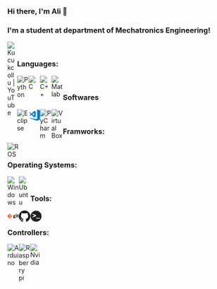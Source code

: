 ### Hi there, I'm Ali 👋


### I'm a student at department of Mechatronics Engineering!

[<img align="left" alt="Kucukcollu | YouTube" width="22px" src="https://cdn.jsdelivr.net/npm/simple-icons@v3/icons/youtube.svg" />][youtube]
<br />

### Languages:

[<img align="left" alt="Python" width="26px" src="https://uchebnik.mos.ru/system_2/game_apps/icons/000/170/470/original/py-logo.png" />][python]
[<img align="left" alt="C" width="26px" src="https://static.cdnlogo.com/logos/c/36/c.svg" />][c]
[<img align="left" alt="C++" width="26px" src="https://shwanoff.ru/wp-content/uploads/2018/06/c-plus-plus-logo.png" />][c++]
[<img align="left" alt="Matlab" width="26px" src="https://i.stack.imgur.com/Lws7i.png" />][matlab]

<br />

### Softwares
[<img align="left" alt="Eclipse" width="26px" src="https://www.eclipse.org/downloads/assets/public/images/logo-eclipse.png" />][eclipse]
[<img align="left" alt="Visual Studio Code" width="26px" src="https://raw.githubusercontent.com/github/explore/80688e429a7d4ef2fca1e82350fe8e3517d3494d/topics/visual-studio-code/visual-studio-code.png" />][vsc]
[<img align="left" alt="PyCharm" width="26px" src="https://moonz.pro/wp-content/uploads/2019/08/183-1832681_python-tool-review-pycharm-logo.png" />][pycharm]
[<img align="left" alt="Virtual Box" width="26px" src="https://img.compbs.com/img/fix/375/how-can-i-fix-virtualboxvm.png" />][Virtual Box]
<br />

### Framworks:
[<img align="left" alt="ROS" width="26px" src="https://www.robotsepeti.com/Data/EditorFiles/ros_logo.jpeg" />][ros]
<br />

### Operating Systems:
[<img align="left" alt="Windows" width="26px" src="https://www.clipartmax.com/png/full/15-152734_ms-windows-clipart-windows-7-windows-logo-png.png" />][windows]
[<img align="left" alt="Ubuntu" width="26px" src="https://www.clipartmax.com/png/full/180-1805592_ubuntu-logo-clipart-ubuntu-transparent.png" />][ubuntu]
<br />

### Tools:
[<img align="left" alt="Git" width="26px" src="https://raw.githubusercontent.com/github/explore/80688e429a7d4ef2fca1e82350fe8e3517d3494d/topics/git/git.png" />][git]
[<img align="left" alt="GitHub" width="26px" src="https://raw.githubusercontent.com/github/explore/78df643247d429f6cc873026c0622819ad797942/topics/github/github.png" />][github]
[<img align="left" alt="Terminal" width="26px" src="https://raw.githubusercontent.com/github/explore/80688e429a7d4ef2fca1e82350fe8e3517d3494d/topics/terminal/terminal.png" />][terminal]
<br />

### Controllers:
[<img align="left" alt="Arduino" width="26px" src="https://miro.medium.com/max/1024/1*grcYwW_zgkpzP0VEsh3vOg.png" />][arduino]
[<img align="left" alt="Raspberry pi" width="26px" src="https://www.freepngimg.com/thumb/computer/72615-raspberry-kodi-computer-flea-pi-raspbian.png" />][rpi]
[<img align="left" alt="Nvidia" width="26px" src="https://theadvancedimagingsociety.com/wp-content/uploads/2018/12/Nvidia_logo.png" />][nvidia]
<br />
<br />

[youtube]: https://www.youtube.com/channel/UCw2SQt1uw87D8pS4HRXhnBw

[python]: https://www.python.org/
[c]: https://en.wikipedia.org/wiki/C_(programming_language)
[c++]: https://en.wikipedia.org/wiki/The_C%2B%2B_Programming_Language
[matlab]: https://www.mathworks.com/products/matlab.html

[eclipse]: https://www.eclipse.org/
[vsc]: https://code.visualstudio.com
[pycharm]: https://www.jetbrains.com/pycharm/
[Virtual Box]: https://www.virtualbox.org

[ros]: https://www.ros.org

[windows]: https://www.microsoft.com/en-us/windows
[ubuntu]: https://ubuntu.com/

[git]: https://git-scm.com/
[github]: https://github.com/
[terminal]: https://en.wikipedia.org/wiki/Terminal

[arduino]: https://www.arduino.cc
[rpi]: https://www.raspberrypi.org/
[nvidia]: https://developer.nvidia.com/

